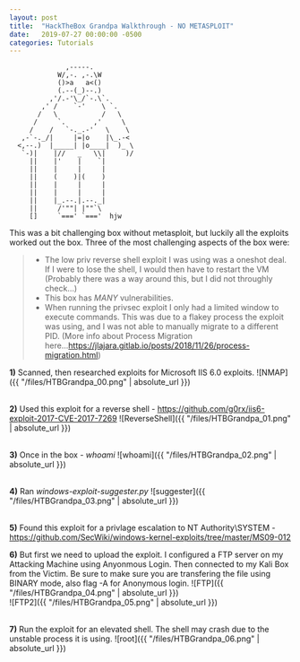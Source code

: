 ```yaml
---
layout: post
title:  "HackTheBox Grandpa Walkthrough - NO METASPLOIT"
date:   2019-07-27 00:00:00 -0500
categories: Tutorials
---
```


```
              ,-----.
            W/,-. ,-.\W
            ()>a   a<()
            (.--(_)--.)
          ,'/.-'\_/`-.\`.
        ,' /    `-'    \ `.
       /   \           /   \
      /     `.       ,'     \
     /    /   `-._.-'   \    \
   ,-`-._/|     |=|o    |\_.-<
  <,--.)  |_____| |o____|  )_ \
   `-)|    |//   _   \\|     )/
     ||    |'    |    `|
     ||    |     |     |
     ||    (    )|(    )
     ||    |     |     |
     ||    |     |     |
     ||    |_.--.|.--._|
     ||     /'""| |""`\
     []     `===' `==='  hjw
```


 This was a bit challenging box without metasploit, but luckily all the exploits worked out the box. Three of the most challenging aspects of the box were:
>
> - The low priv reverse shell exploit I was using was a oneshot deal. If I were to lose the shell, I would then have to restart the VM (Probably there was a way around this, but I did not throughly check...)
> - This box has *MANY* vulnerabilities. 
> - When running the privsec exploit I only had a limited window to execute commands. This was due to a flakey process the exploit was using, and I was not able to manually migrate to a different PID. (More info about Process Migration here...<https://jlajara.gitlab.io/posts/2018/11/26/process-migration.html>)


**1)** Scanned, then researched exploits for Microsoft IIS 6.0 exploits.
![NMAP]({{ "/files/HTBGrandpa_00.png" | absolute_url }})<br/> 
<br/>

**2)** Used this exploit for a reverse shell - <https://github.com/g0rx/iis6-exploit-2017-CVE-2017-7269>
![ReverseShell]({{ "/files/HTBGrandpa_01.png" | absolute_url }})<br/>
<br/>

**3)** Once in the box - *whoami*
![whoami]({{ "/files/HTBGrandpa_02.png" | absolute_url }})<br/>
<br/>

**4)** Ran *windows-exploit-suggester.py*
![suggester]({{ "/files/HTBGrandpa_03.png" | absolute_url }})<br/>
<br/>

**5)** Found this exploit for a privlage escalation to NT Authority\SYSTEM - <https://github.com/SecWiki/windows-kernel-exploits/tree/master/MS09-012>
<br/>

**6)** But first we need to upload the exploit. I configured a FTP server on my Attacking Machine using Anyonmous Login. Then connected to my Kali Box from the Victim. Be sure to make sure you are transfering the file using BINARY mode, also flag -A for Anonymous login.
![FTP]({{ "/files/HTBGrandpa_04.png" | absolute_url }})<br/>
![FTP2]({{ "/files/HTBGrandpa_05.png" | absolute_url }})<br/>
<br/>

**7)** Run the exploit for an elevated shell. The shell may crash due to the unstable process it is using.
![root]({{ "/files/HTBGrandpa_06.png" | absolute_url }})<br/>
<br/>

